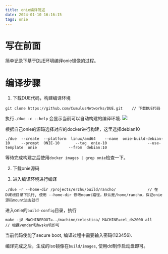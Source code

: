```yaml
---
title: onie编译简述
date: 2024-01-10 16:16:15
tags: onie
---
```


# 写在前面
简单记录下基于[DUE](https://github.com/CumulusNetworks/DUE/tree/master)环境编译onie镜像的过程。

<!--more-->

# 编译步骤
1. 下载DUE代码，构建编译环境
```
git clone https://github.com/CumulusNetworks/DUE.git    // 下载DUE代码  
```

执行`./due -c --help` 会显示当前可以自动构建的编译环境.
![](https://rancho333.github.io/pictures/due_create_help.png)

根据自己onie的源码选择对应的docker进行构建，这里选择debian10
```
./due  --create  --platform  linux/amd64    --name  onie-build-debian-10     --prompt  ONIE-10       --tag  onie-10                  --use-template  onie              --from  debian:10
```
等待完成构建之后使用`docker images | grep onie`检查一下。

2. 下载onie源码

3. 进入编译环境进行编译
```
./due -r --home-dir /projects/erzhu/build/rancho/              // 在DUE根目录下执行, 使用 --home-dir 修改mount路径，默认是/home/rancho，保证onie源码mount进去就行
```
进入onie的`build-config`目录，执行
```
make -j8 MACHINEROOT=../machine/celestica/ MACHINE=cel_ds2000 all            // 根据vender和hwsku填即可
```
当前代码使能了secure boot, 编译过程中需要输入密码(123456).

编译完成之后，生成的iso镜像在`build/images`, 使用dd制作启动盘即可。